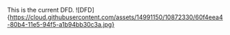 This is the current DFD.
![DFD]{https://cloud.githubusercontent.com/assets/14991150/10872330/60f4eea4-80b4-11e5-94f5-a1b94bb30c3a.jpg}

